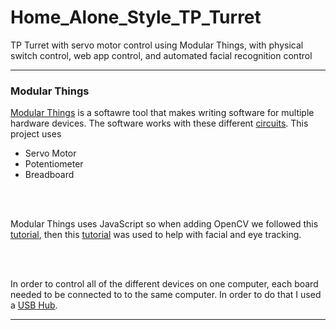 # Home_Alone_Style_TP_Turret
TP Turret with servo motor control using Modular Things, with physical switch control, web app control, and automated facial recognition control

---

### Modular Things

<a href = "https://github.com/modular-things/modular-things">Modular Things</a> is a softawre tool that makes writing software for multiple hardware devices. The software works with these different <a href = "https://github.com/modular-things/modular-things-circuits">circuits</a>. This project uses 
- Servo Motor
- Potentiometer
- Breadboard

<br><br>

Modular Things uses JavaScript so when adding OpenCV we followed this <a href = "https://docs.opencv.org/4.x/d0/d84/tutorial_js_usage.html">tutorial</a>, then this  <a href = "https://docs.opencv.org/3.4/df/d6c/tutorial_js_face_detection_camera.html">tutorial</a> was used to help with facial and eye tracking. 

<br><br>

In order to control all of the different devices on one computer, each board needed to be connected to to the same computer. In order to do that I used a <a href = "https://www.temu.com/subject/n9/googleshopping-landingpage-a-psurl.html?goods_id=601099512760112&_bg_fs=1&_p_rfs=1&_x_ads_channel=google&_x_ads_sub_channel=shopping&_x_login_type=Google&_x_vst_scene=adg&sku_id=17592192422859&_x_ads_account=2886927045&_x_ads_set=19420409881&_x_ads_id=143487662374&_x_ads_creative_id=643185272336&_x_ns_source=g&_x_ns_gclid=CjwKCAiAh9qdBhAOEiwAvxIok7hMZnspGwBez00fDeYpiytQ6pagEcDVcqV3JUQ0mrYoiuXEdOH4qhoCV9gQAvD_BwE&_x_ns_placement=&_x_ns_match_type=&_x_ns_ad_position=&_x_ns_product_id=17592192422859&_x_ns_wbraid=CjkKCQiAh9qdBhCNARIoADWgKPAb7Hqo4v0qyvLMI_MzbFBS40qEQnkW_HtnJScmEeirxtjCixoCibY&_x_ns_gbraid=0AAAAAo4mICH06KdVTcas0m3fkcECXB0Ms&gclid=CjwKCAiAh9qdBhAOEiwAvxIok7hMZnspGwBez00fDeYpiytQ6pagEcDVcqV3JUQ0mrYoiuXEdOH4qhoCV9gQAvD_BwE">USB Hub</a>. 

---

